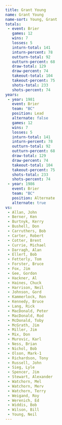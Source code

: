 ```yaml
---
title: Grant Young
name: Grant Young
name-sort: Young, Grant
totals:
 - event: Brier
   games: 12
   wins: 7
   losses: 5
   inturn-total: 141
   inturn-percent: 78
   outturn-total: 92
   outturn-percent: 68
   draw-total: 129
   draw-percent: 74
   takeout-total: 104
   takeout-percent: 75
   shots-total: 233
   shots-percent: 74
years:
 - year: 1981
   event: Brier
   team: "BC"
   position: Lead
   alternate: false
   games: 12
   wins: 7
   losses: 5
   inturn-total: 141
   inturn-percent: 78
   outturn-total: 92
   outturn-percent: 68
   draw-total: 129
   draw-percent: 74
   takeout-total: 104
   takeout-percent: 75
   shots-total: 233
   shots-percent: 74
 - year: 1986
   event: Brier
   team: "BC"
   position: Alternate
   alternate: true
vs:
 - Allan, John
 - Berner, Ken
 - Burtnyk, Kerry
 - Bushell, Don
 - Carruthers, Bob
 - Carter, Robert
 - Cotter, Brent
 - Currie, Michael
 - Darragh, Alan
 - Ellert, Bob
 - Fetterly, Tom
 - Forster, Bruce
 - Fox, Jim
 - Gee, Gordon
 - Hackner, Al
 - Haines, Chuck
 - Harrison, Neil
 - Johnson, Gord
 - Kammerlock, Ron
 - Kennedy, Bruce
 - Lang, Rick
 - MacDonald, Peter
 - MacDonald, Rod
 - McDonald, Toby
 - McGrath, Jim
 - Miller, Jim
 - Mix, Don
 - Murovic, Karl
 - Ness, Brian
 - Nichol, Bob
 - Olson, Mark-1
 - Richardson, Tony
 - Russell, John
 - Sieg, Lyle
 - Spencer, Jim
 - Stewart, Alexander
 - Watchorn, Mel
 - Watchorn, Merv
 - Watchorn, Terry
 - Weigand, Roy
 - Werenich, Ed
 - Widdis, Bob
 - Wilson, Bill
 - Young, Neil
---
```

